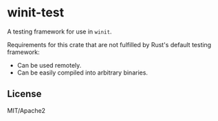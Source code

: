 # winit-test

A testing framework for use in `winit`.

Requirements for this crate that are not fulfilled by Rust's default testing framework:

- Can be used remotely.
- Can be easily compiled into arbitrary binaries.

## License

MIT/Apache2
